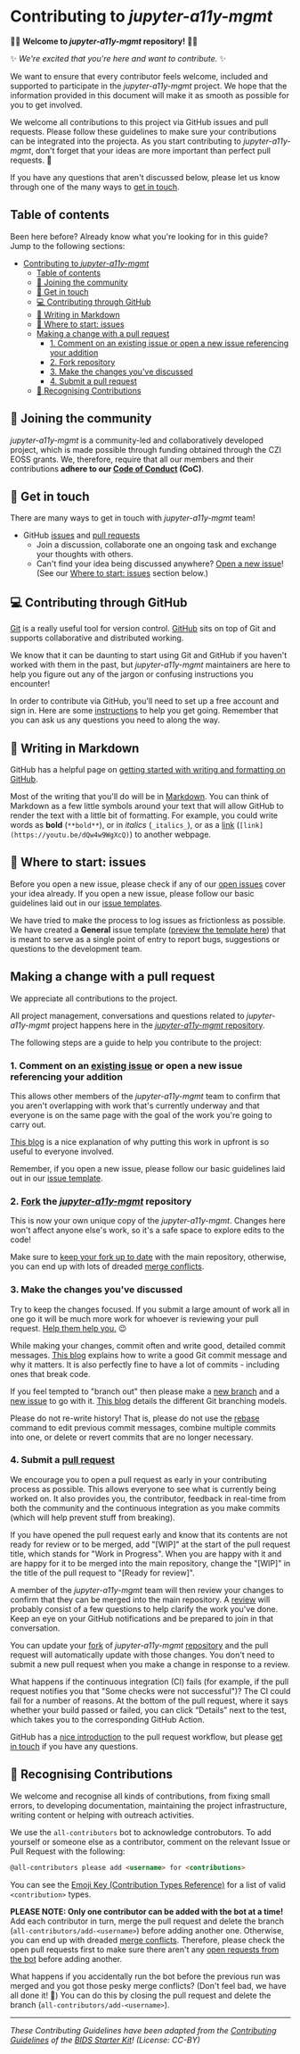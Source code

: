 # Contributing to _jupyter-a11y-mgmt_

:tada::raised_hands: **Welcome to _jupyter-a11y-mgmt_ repository!** :tada::raised_hands:

:sparkles: _We're excited that you're here and want to contribute._ :sparkles:

We want to ensure that every contributor feels welcome, included and supported to participate in  the _jupyter-a11y-mgmt_ project.
We hope that the information provided in this document will make it as smooth as possible for you to get involved.

We welcome all contributions to this project via GitHub issues and pull requests.
Please follow these guidelines to make sure your contributions can be integrated into the projecta.
As you start contributing to _jupyter-a11y-mgmt_, don't forget that your ideas are more important than perfect pull requests. :purple_heart:

If you have any questions that aren't discussed below, please let us know through one of the many ways to [get in touch](#get-in-touch).

## Table of contents

Been here before? Already know what you're looking for in this guide? Jump to the following sections:

- [Contributing to _jupyter-a11y-mgmt_](#contributing-to-jupyter-a11y-mgmt)
  - [Table of contents](#table-of-contents)
  - [:raised_hands: Joining the community](#raised_hands-joining-the-community)
  - [:mega: Get in touch](#mega-get-in-touch)
  - [:computer: Contributing through GitHub](#computer-contributing-through-github)
  - [:pencil: Writing in Markdown](#pencil-writing-in-markdown)
  - [:space_invader: Where to start: issues](#space_invader-where-to-start-issues)
  - [Making a change with a pull request](#making-a-change-with-a-pull-request)
    - [1. Comment on an existing issue or open a new issue referencing your addition](#1-comment-on-an-existing-issue-or-open-a-new-issue-referencing-your-addition)
    - [2. Fork repository](#2-fork-the-jupyter-a11y-mgmtproject-repo-repository)
    - [3. Make the changes you've discussed](#3-make-the-changes-youve-discussed)
    - [4. Submit a pull request](#4-submit-a-pull-request)
  - [:raised_hands: Recognising Contributions](#raised_hands-recognising-contributions)

## :raised_hands: Joining the community

_jupyter-a11y-mgmt_ is a community-led and collaboratively developed project, which is made possible through funding obtained through the CZI EOSS grants.
We, therefore, require that all our members and their contributions **adhere to our [Code of Conduct](CODE_OF_CONDUCT.md) (CoC)**.

## :mega: Get in touch

There are many ways to get in touch with _jupyter-a11y-mgmt_ team!

- GitHub [issues](https://github.com/Quansight-Labs/jupyter-a11y-mgmt/issues) and [pull requests](https://github.com/Quansight-Labs/jupyter-a11y-mgmt/pulls)
  - Join a discussion, collaborate one an ongoing task and exchange your thoughts with others.
  - Can't find your idea being discussed anywhere?
    [Open a new issue](https://github.com/Quansight-Labs/jupyter-a11y-mgmt/issues/new/choose)! (See our [Where to start: issues](#where-to-start-issues) section below.)

## :computer: Contributing through GitHub

[Git][git] is a really useful tool for version control.
[GitHub][github] sits on top of Git and supports collaborative and distributed working.

We know that it can be daunting to start using Git and GitHub if you haven't worked with them in the past, but _jupyter-a11y-mgmt_ maintainers are here to help you figure out any of the jargon or confusing instructions you encounter!

In order to contribute via GitHub, you'll need to set up a free account and sign in.
Here are some [instructions](https://help.github.com/articles/signing-up-for-a-new-github-account/) to help you get going.
Remember that you can ask us any questions you need to along the way.

## :pencil: Writing in Markdown

GitHub has a helpful page on [getting started with writing and formatting on GitHub](https://help.github.com/articles/getting-started-with-writing-and-formatting-on-github).

Most of the writing that you'll do will be in [Markdown][markdown].
You can think of Markdown as a few little symbols around your text that will allow GitHub to render the text with a little bit of formatting.
For example, you could write words as **bold** (`**bold**`), or in _italics_ (`_italics_`), or as a [link][rick-roll] (`[link](https://youtu.be/dQw4w9WgXcQ)`) to another webpage.

## :space_invader: Where to start: issues

Before you open a new issue, please check if any of our [open issues](https://github.com/Quansight-Labs/jupyter-a11y-mgmt/issues) cover your idea already.
If you open a new issue, please follow our basic guidelines laid out in our [issue templates](https://github.com/Quansight-Labs/jupyter-a11y-mgmt/issues/new/choose).

We have tried to make the process to log issues as frictionless as possible. We have created a **General** issue template ([preview the template here](https://github.com/Quansight-Labs/jupyter-a11y-mgmt/issues/new?assignees=&labels=status%3A+needs+triage&template=1-new-issue.yml)) that is meant to serve as a single point of entry to report bugs, suggestions or questions to the development team.

## Making a change with a pull request

We appreciate all contributions to the project.

All project management, conversations and questions related to _jupyter-a11y-mgmt_ project happens here in the [_jupyter-a11y-mgmt_ repository][project-repo].

The following steps are a guide to help you contribute to the project:

### 1. Comment on an [existing issue](https://github.com/Quansight-Labs/jupyter-a11y-mgmt/issues) or open a new issue referencing your addition

This allows other members of the _jupyter-a11y-mgmt_ team to confirm that you aren't overlapping with work that's currently underway and that everyone is on the same page with the goal of the work you're going to carry out.

[This blog](https://www.igvita.com/2011/12/19/dont-push-your-pull-requests/) is a nice explanation of why putting this work in upfront is so useful to everyone involved.

Remember, if you open a new issue, please follow our basic guidelines laid out in our [issue template](https://github.com/Quansight-Labs/jupyter-a11y-mgmt/issues/new?assignees=&labels=status%3A+needs+triage&template=1-new-issue.yml).

### 2. [Fork][github-fork] the [_jupyter-a11y-mgmt_][project-repo] repository

This is now your own unique copy of the _jupyter-a11y-mgmt_.
Changes here won't affect anyone else's work, so it's a safe space to explore edits to the code!

Make sure to [keep your fork up to date][github-syncfork] with the main repository, otherwise, you can end up with lots of dreaded [merge conflicts][github-mergeconflicts].

### 3. Make the changes you've discussed

Try to keep the changes focused.
If you submit a large amount of work all in one go it will be much more work for whoever is reviewing your pull request.
[Help them help you.][jerry-maguire] :wink:

While making your changes, commit often and write good, detailed commit messages.
[This blog](https://chris.beams.io/posts/git-commit/) explains how to write a good Git commit message and why it matters.
It is also perfectly fine to have a lot of commits - including ones that break code.

If you feel tempted to "branch out" then please make a [new branch][github-branches] and a [new issue][project-issues] to go with it. [This blog](https://nvie.com/posts/a-successful-git-branching-model/) details the different Git branching models.

Please do not re-write history!
That is, please do not use the [rebase](https://help.github.com/en/articles/about-git-rebase) command to edit previous commit messages, combine multiple commits into one, or delete or revert commits that are no longer necessary.

### 4. Submit a [pull request][github-pullrequest]

We encourage you to open a pull request as early in your contributing process as possible.
This allows everyone to see what is currently being worked on.
It also provides you, the contributor, feedback in real-time from both the community and the continuous integration as you make commits (which will help prevent stuff from breaking).

If you have opened the pull request early and know that its contents are not ready for review or to be merged, add "[WIP]" at the start of the pull request title, which stands for "Work in Progress".
When you are happy with it and are happy for it to be merged into the main repository, change the "[WIP]" in the title of the pull request to "[Ready for review]".

A member of the _jupyter-a11y-mgmt_ team will then review your changes to confirm that they can be merged into the main repository.
A [review][github-review] will probably consist of a few questions to help clarify the work you've done.
Keep an eye on your GitHub notifications and be prepared to join in that conversation.

You can update your [fork][github-fork] of _jupyter-a11y-mgmt_ [repository][project-repo] and the pull request will automatically update with those changes.
You don't need to submit a new pull request when you make a change in response to a review.

What happens if the continuous integration (CI) fails (for example, if the pull request notifies you that "Some checks were not successful")?
The CI could fail for a number of reasons.
At the bottom of the pull request, where it says whether your build passed or failed, you can click “Details” next to the test, which takes you to the corresponding GitHub Action.

GitHub has a [nice introduction][github-flow] to the pull request workflow, but please [get in touch](#get-in-touch) if you have any questions.

## :raised_hands: Recognising Contributions

We welcome and recognise all kinds of contributions, from fixing small errors, to developing documentation, maintaining the project infrastructure, writing content or helping with outreach activities.

We use the `all-contributors` bot to acknowledge controbutors. To add yourself or someone else as a contributor, comment on the relevant Issue or Pull Request with the following:

```md
@all-contributors please add <username> for <contributions>
```

You can see the [Emoji Key (Contribution Types Reference)](https://allcontributors.org/docs/en/emoji-key) for a list of valid `<contribution>` types.

**PLEASE NOTE: Only one contributor can be added with the bot at a time!**
Add each contributor in turn, merge the pull request and delete the branch (`all-contributors/add-<username>`) before adding another one.
Otherwise, you can end up with dreaded [merge conflicts][github-mergeconflicts].
Therefore, please check the open pull requests first to make sure there aren't any [open requests from the bot](https://github.com/Quansight-Labs/jupyter-a11y-mgmt/pulls/app%2Fallcontributors) before adding another.

What happens if you accidentally run the bot before the previous run was merged and you got those pesky merge conflicts?
(Don't feel bad, we have all done it! :see_no_evil:)
You can do this by closing the pull request and delete the branch (`all-contributors/add-<username>`).

---

_These Contributing Guidelines have been adapted from the [Contributing Guidelines](https://github.com/bids-standard/bids-starter-kit/blob/master/CONTRIBUTING.md) of the [BIDS Starter Kit](https://github.com/bids-standard/bids-starter-kit)! (License: CC-BY)_

[project-repo]: https://github.com/Quansight-Labs/jupyter-a11y-mgmt/
[project-issues]: https://github.com/Quansight-Labs/jupyter-a11y-mgmt/issues
[repo-labels]: https://github.com/Quansight-Labs/jupyter-a11y-mgmt/labels
[git]: https://git-scm.com
[github]: https://github.com
[github-branches]: https://help.github.com/articles/creating-and-deleting-branches-within-your-repository
[github-fork]: https://help.github.com/articles/fork-a-repo
[github-flow]: https://guides.github.com/introduction/flow
[github-mergeconflicts]: https://help.github.com/articles/about-merge-conflicts
[github-pullrequest]: https://help.github.com/articles/creating-a-pull-request
[github-review]: https://help.github.com/articles/about-pull-request-reviews
[github-syncfork]: https://help.github.com/articles/syncing-a-fork
[issue-template]: https://github.com/Quansight-Labs/jupyter-a11y-mgmt/blob/main/ISSUE_TEMPLATE.md
[labels-link]: https://github.com/Quansight-Labs/jupyter-a11y-mgmt/labels
[labels-approval-request]: https://github.com/Quansight-Labs/jupyter-a11y-mgmt/labels/approval%20request
[labels-binderhub]: https://github.com/Quansight-Labs/jupyter-a11y-mgmt/labels/binderhub
[labels-book-build]: https://github.com/Quansight-Labs/jupyter-a11y-mgmt/labels/book%2Dbuild
[labels-book-dash-feb20]: https://github.com/Quansight-Labs/jupyter-a11y-mgmt/labels/book%2Ddash%2Dfeb20
[labels-book-dash-ldn19]: https://github.com/Quansight-Labs/jupyter-a11y-mgmt/labels/book%2Ddash%2Dldn2019
[labels-book-dash-mcr19]: https://github.com/Quansight-Labs/jupyter-a11y-mgmt/labels/book%2Ddash%2Dmcr2019
[labels-book]: https://github.com/Quansight-Labs/jupyter-a11y-mgmt/labels/book
[labels-bug]: https://github.com/Quansight-Labs/jupyter-a11y-mgmt/labels/bug
[labels-bug-fixed]: https://github.com/Quansight-Labs/jupyter-a11y-mgmt/labels/bug%20fixed
[labels-collaboration-book]: https://github.com/Quansight-Labs/jupyter-a11y-mgmt/labels/collaboration%2Dbook
[labels-communication-book]: https://github.com/Quansight-Labs/jupyter-a11y-mgmt/labels/communication%2Dbook
[labels-community]: https://github.com/Quansight-Labs/jupyter-a11y-mgmt/labels/community
[labels-comms]: https://github.com/Quansight-Labs/jupyter-a11y-mgmt/labels/comms
[labels-conflicting-file-error]: https://github.com/Quansight-Labs/jupyter-a11y-mgmt/labels/conflicting%2Dfile%2Derror
[labels-dependencies]: https://github.com/Quansight-Labs/jupyter-a11y-mgmt/labels/dependencies
[labels-enhancement]: https://github.com/Quansight-Labs/jupyter-a11y-mgmt/labels/enhancement
[labels-ethics-book]: https://github.com/Quansight-Labs/jupyter-a11y-mgmt/labels/ethics%2Dbook
[labels-events]: https://github.com/Quansight-Labs/jupyter-a11y-mgmt/labels/events
[labels-firstissue]: https://github.com/Quansight-Labs/jupyter-a11y-mgmt/labels/good%20first%20issue
[labels-helpwanted]: https://github.com/Quansight-Labs/jupyter-a11y-mgmt/labels/help%20wanted
[labels-idea-for-discussion]: https://github.com/Quansight-Labs/jupyter-a11y-mgmt/labels/idea%2Dfor%2Ddiscussion
[labels-good-first-PR-review]: https://github.com/Quansight-Labs/jupyter-a11y-mgmt/labels/good%2Dfirst%2PR%2review
[labels-jupyter]: https://github.com/Quansight-Labs/jupyter-a11y-mgmt/labels/jupyter
[labels-project-management]: https://github.com/Quansight-Labs/jupyter-a11y-mgmt/labels/project%20management
[labels-newsletter]: https://github.com/Quansight-Labs/jupyter-a11y-mgmt/labels/newsletter
[labels-outreach]: https://github.com/Quansight-Labs/jupyter-a11y-mgmt/labels/Outreach
[labels-pr-draft]: https://github.com/Quansight-Labs/jupyter-a11y-mgmt/labels/PR%3A%20draft
[labels-pr-merged]: https://github.com/Quansight-Labs/jupyter-a11y-mgmt/labels/PR%3A%20merged
[labels-pr-partially-approved]: https://github.com/Quansight-Labs/jupyter-a11y-mgmt/labels/PR%3A%20partially%2Dapproved
[labels-pr-reviewed-approved]: https://github.com/Quansight-Labs/jupyter-a11y-mgmt/labels/PR%3A%20reviewed%2Dapproved
[labels-pr-reviewed-changes-requested]: https://github.com/Quansight-Labs/jupyter-a11y-mgmt/labels/PR%3A%20reviewed%2Dchanges%2Drequested
[labels-pr-unreviewed]: https://github.com/Quansight-Labs/jupyter-a11y-mgmt/labels/PR%3A%20unreviewed
[labels-project-design-book]: https://github.com/Quansight-Labs/jupyter-a11y-mgmt/labels/project%2Ddesign%2Dbook
[labels-question]: https://github.com/Quansight-Labs/jupyter-a11y-mgmt/labels/question
[labels-ready-for-merge]: https://github.com/Quansight-Labs/jupyter-a11y-mgmt/labels/ready%20for%20merge
[labels-reproducibility-book]: https://github.com/Quansight-Labs/jupyter-a11y-mgmt/labels/reproducibility%2Dbook
[labels-research-related-theory]: https://github.com/Quansight-Labs/jupyter-a11y-mgmt/labels/research%2Drelated%2Dtheory
[labels-review-request]: https://github.com/Quansight-Labs/jupyter-a11y-mgmt/labels/review%20request
[labels-software-skills]: https://github.com/Quansight-Labs/jupyter-a11y-mgmt/labels/software%2Dskills
[labels-tools]: https://github.com/Quansight-Labs/jupyter-a11y-mgmt/labels/tools
[labels-translation]: https://github.com/Quansight-Labs/jupyter-a11y-mgmt/labels/translation
[labels-travel]: https://github.com/Quansight-Labs/jupyter-a11y-mgmt/labels/travel
[labels-typo-fix]: https://github.com/Quansight-Labs/jupyter-a11y-mgmt/labels/typo%2Dfix
[labels-work-in-progress]: https://github.com/Quansight-Labs/jupyter-a11y-mgmt/labels/work%2Din%2Dprogress
[labels-workshops]: https://github.com/Quansight-Labs/jupyter-a11y-mgmt/labels/workshops
[markdown]: https://daringfireball.net/projects/markdown
[rick-roll]: https://www.youtube.com/watch?v=dQw4w9WgXcQ
[jerry-maguire]: https://media.giphy.com/media/uRb2p09vY8lEs/giphy.gif
[all-contributors]: https://github.com/kentcdodds/all-contributors#emoji-key

